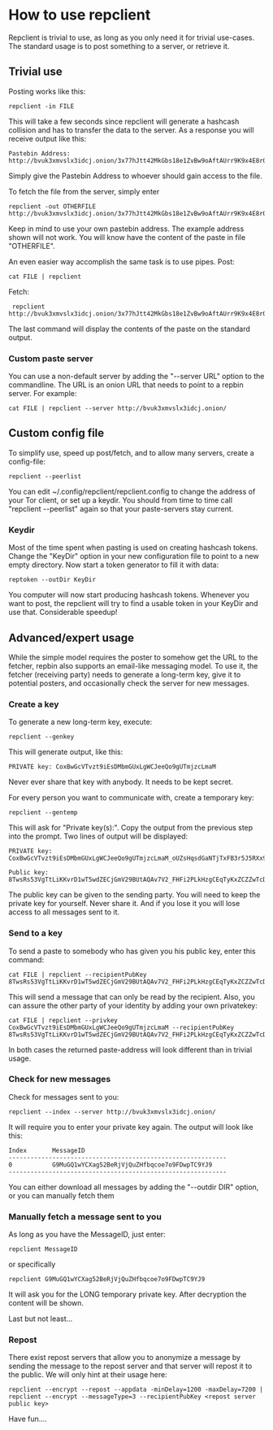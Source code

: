# How to use repclient

Repclient is trivial to use, as long as you only need it for trivial use-cases.
The standard usage is to post something to a server, or retrieve it.


## Trivial use

Posting works like this:

	repclient -in FILE

This will take a few seconds since repclient will generate a hashcash collision and has to transfer the data to the server.
As a response you will receive output like this:

	Pastebin Address: http://bvuk3xmvslx3idcj.onion/3x77hJtt42MkGbs18e1ZvBw9oAftAUrr9K9x4E8rQzed_2PGBikD5hEcXh7kT4vtKPsZuwymWMeBNeGiRpQ24upB3

Simply give the Pastebin Address to whoever should gain access to the file.

To fetch the file from the server, simply enter

	repclient -out OTHERFILE  http://bvuk3xmvslx3idcj.onion/3x77hJtt42MkGbs18e1ZvBw9oAftAUrr9K9x4E8rQzed_2PGBikD5hEcXh7kT4vtKPsZuwymWMeBNeGiRpQ24upB3

Keep in mind to use your own pastebin address. The example address shown will not work. You will know have the content of the paste in file "OTHERFILE".

An even easier way accomplish the same task is to use pipes.
Post:

	cat FILE | repclient

Fetch:

	 repclient http://bvuk3xmvslx3idcj.onion/3x77hJtt42MkGbs18e1ZvBw9oAftAUrr9K9x4E8rQzed_2PGBikD5hEcXh7kT4vtKPsZuwymWMeBNeGiRpQ24upB3

The last command will display the contents of the paste on the standard output.

### Custom paste server

You can use a non-default server by adding the "--server URL" option to the commandline. The URL is an onion URL that needs to point to a repbin server. For example:

	cat FILE | repclient --server http://bvuk3xmvslx3idcj.onion/


## Custom config file

To simplify use, speed up post/fetch, and to allow many servers, create a config-file:

	repclient --peerlist

You can edit ~/.config/repclient/repclient.config to change the address of your Tor client, or set up
a keydir. You should from time to time call "repclient --peerlist" again so that your paste-servers stay current.

### Keydir

Most of the time spent when pasting is used on creating hashcash tokens. Change the "KeyDir" option in your new configuration file to point to a new empty directory.  Now start a token generator to fill it with data:

	reptoken --outDir KeyDir

You computer will now start producing hashcash tokens. Whenever you want to post, the repclient will try to find a usable token in your KeyDir and use that. Considerable speedup!


## Advanced/expert usage

While the simple model requires the poster to somehow get the URL to the
fetcher, repbin also supports an email-like messaging model.  To use it, the
fetcher (receiving party) needs to generate a long-term key, give it to
potential posters, and occasionally check the server for new messages.


### Create a key

To generate a new long-term key, execute:

	repclient --genkey

This will generate output, like this:

	PRIVATE key: CoxBwGcVTvzt9iEsDMbmGUxLgWCJeeQo9gUTmjzcLmaM

Never ever share that key with anybody. It needs to be kept secret.

For every person you want to communicate with, create a temporary key:

	repclient --gentemp

This will ask for "Private key(s):". Copy the output from the previous step into
the prompt. Two lines of output will be displayed:

	PRIVATE key: CoxBwGcVTvzt9iEsDMbmGUxLgWCJeeQo9gUTmjzcLmaM_oUZsHqsdGaNTjTxFB3r5J5RXx9MYrjkCsrfd9UT4RuJ

	Public key: 8TwsRs53VgTtLiKKvrD1wT5wdZECjGmV29BUtAQAv7V2_FHFi2PLkHzgCEqTyKxZCZZwTcDr7BMwGkAr4wCUGT7Xp

The public key can be given to the sending party. You will need to keep the
private key for yourself. Never share it. And if you lose it you will lose
access to all messages sent to it.

### Send to a key

To send a paste to somebody who has given you his public key, enter this
command:

	cat FILE | repclient --recipientPubKey 8TwsRs53VgTtLiKKvrD1wT5wdZECjGmV29BUtAQAv7V2_FHFi2PLkHzgCEqTyKxZCZZwTcDr7BMwGkAr4wCUGT7Xp

This will send a message that can only be read by the recipient. Also, you can
assure the other party of your identity by adding your own privatekey:

	cat FILE | repclient --privkey CoxBwGcVTvzt9iEsDMbmGUxLgWCJeeQo9gUTmjzcLmaM --recipientPubKey 8TwsRs53VgTtLiKKvrD1wT5wdZECjGmV29BUtAQAv7V2_FHFi2PLkHzgCEqTyKxZCZZwTcDr7BMwGkAr4wCUGT7Xp

In both cases the returned paste-address will look different than in trivial
usage.


### Check for new messages

Check for messages sent to you:

	repclient --index --server http://bvuk3xmvslx3idcj.onion/

It will require you to enter your private key again. The output will look like
this:

	Index		MessageID
	------------------------------------------------------------
	0		    G9MuGQ1wYCXag52BeRjVjQuZHfbqcoe7o9FDwpTC9YJ9
	------------------------------------------------------------

You can either download all messages by adding the "--outdir DIR" option, or you
can manually fetch them


### Manually fetch a message sent to you

As long as you have the MessageID, just enter:

	repclient MessageID

or specifically

	repclient G9MuGQ1wYCXag52BeRjVjQuZHfbqcoe7o9FDwpTC9YJ9

It will ask you for the LONG temporary private key. After decryption the content
will be shown.

Last but not least...


### Repost
	
There exist repost servers that allow you to anonymize a message by sending the
message to the repost server and that server will repost it to the public.  We
will only hint at their usage here:

	repclient --encrypt --repost --appdata -minDelay=1200 -maxDelay=7200 | repclient --encrypt --messageType=3 --recipientPubKey <repost server public key>

Have fun....
